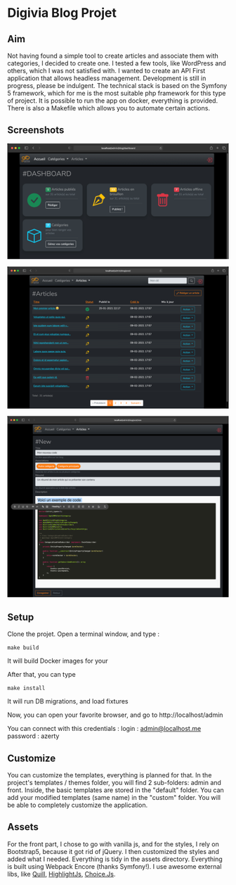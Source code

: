 Digivia Blog Projet
===================

Aim
---

Not having found a simple tool to create articles and associate them with categories, I decided to create one.
I tested a few tools, like WordPress and others, which I was not satisfied with.
I wanted to create an API First application that allows headless management.
Development is still in progress, please be indulgent.
The technical stack is based on the Symfony 5 framework, which for me is the most suitable php framework for this type of project.
It is possible to run the app on docker, everything is provided. There is also a Makefile which allows you to automate certain actions. 

Screenshots
-----------
![img_1.png](documentation/images/screenshot_dashboard.png)

![img_2.png](documentation/images/screenshot_post_list.png)

![img.png](documentation/images/screenshot_post_new.png)

Setup
-----

Clone the projet. Open a terminal window, and type :
```
make build
```
It will build Docker images for your

After that, you can type 
```
make install
```
It will run DB migrations, and load fixtures

Now, you can open your favorite browser, and go to http://localhost/admin 

You can connect with this credentials :
login : admin@localhost.me
password : azerty

Customize
---------

You can customize the templates, everything is planned for that. In the project's templates / themes folder, you will find 2 sub-folders: admin and front.
Inside, the basic templates are stored in the "default" folder. You can add your modified templates (same name) in the "custom" folder. You will be able to completely customize the application. 

Assets
------

For the front part, I chose to go with vanilla js, and for the styles, I rely on Bootstrap5, because it got rid of jQuery. I then customized the styles and added what I needed. Everything is tidy in the assets directory.
Everything is built using Webpack Encore (thanks Symfony!).
I use awesome external libs, like [Quill](https://quilljs.com), [HighlightJs](https://highlightjs.org), [Choice.Js](https://joshuajohnson.co.uk/Choices/).

